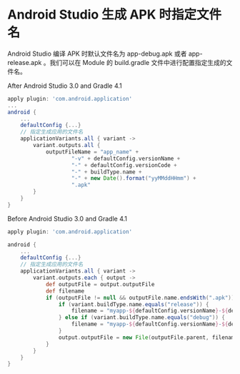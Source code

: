 # Android Studio 生成 APK 时指定文件名

Android Studio 编译 APK 时默认文件名为 app-debug.apk 或者 app-release.apk 。我们可以在 Module 的 build.gradle 文件中进行配置指定生成的文件名。  

After Android Studio 3.0 and Gradle 4.1  

```gradle
apply plugin: 'com.android.application'
...
android {
	...
	defaultConfig {...}
	// 指定生成应用的文件名
	applicationVariants.all { variant ->
	    variant.outputs.all {
	        outputFileName = "app_name" +
	                "-v" + defaultConfig.versionName +
	                "-" + defaultConfig.versionCode +
	                "-" + buildType.name +
	                "-" + new Date().format("yyMMddHHmm") +
	                ".apk"
	    }
	}
}
```

Before Android Studio 3.0 and Gradle 4.1   

```gradle
apply plugin: 'com.android.application'

android {
	...
	defaultConfig {...}
	// 指定生成应用的文件名
	applicationVariants.all { variant ->
        variant.outputs.each { output ->
            def outputFile = output.outputFile
            def filename
            if (outputFile != null && outputFile.name.endsWith(".apk")) {
                if (variant.buildType.name.equals("release")) {
                    filename = "myapp-${defaultConfig.versionName}-${defaultConfig.versionCode}.apk"
                } else if (variant.buildType.name.equals("debug")) {
                    filename = "myapp-${defaultConfig.versionName}-${defaultConfig.versionCode}-debug.apk"
                }
                output.outputFile = new File(outputFile.parent, filename)
            }
        }
    }
}
```